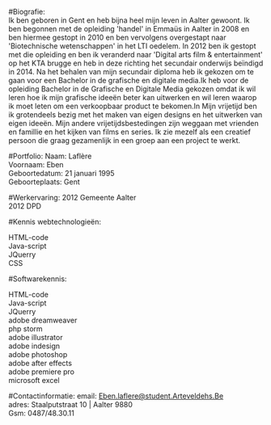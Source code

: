 #Biografie:
<br>
Ik ben geboren in Gent en heb bijna heel mijn leven in Aalter gewoont. 
Ik ben begonnen met de opleiding 'handel' in Emmaüs in Aalter in 2008 en ben hiermee gestopt in 2010 en ben vervolgens overgestapt naar 'Biotechnische wetenschappen' in het LTI oedelem. In 2012 ben ik gestopt met die opleiding en ben ik veranderd naar 'Digital arts film & entertainment' op het KTA brugge en heb in deze richting het secundair onderwijs beïndigd in 2014. Na het behalen van mijn secundair diploma heb ik gekozen om te gaan voor een Bachelor in de grafische en digitale media.Ik heb voor de opleiding Bachelor in de Grafische en Digitale Media gekozen omdat ik wil leren hoe ik mijn grafische ideeën beter kan uitwerken en wil leren waarop ik moet leten om een verkoopbaar product te bekomen.In Mijn vrijetijd ben ik grotendeels bezig met het maken van eigen designs en het uitwerken van eigen ideeën. Mijn andere vrijetijdsbestedingen zijn weggaan met vrienden en famillie en het kijken van films en series. Ik zie mezelf als een creatief persoon die graag gezamenlijk in een groep aan een project te werkt.


#Portfolio:
Naam:		        Laflère <br>
Voornaam:			Eben <br>
Geboortedatum: 		21 januari 1995 <br>
Geboorteplaats: 	Gent 


#Werkervaring:
2012		Gemeente Aalter <br>
2012		DPD	 <br>


#Kennis webtechnologieën:

HTML-code <br>
Java-script <br>
JQuerry <br>
CSS

#Softwarekennis:

HTML-code <br>
Java-script <br>
JQuerry <br>
adobe dreamweaver <br>
php storm <br>
adobe illustrator <br>
adobe indesign <br>
adobe photoshop <br>
adobe after effects <br>
adobe premiere pro <br>
microsoft excel <br>

#Contactinformatie:
email: Eben.laflere@student.Arteveldehs.Be <br>
adres: Staalputstraat 10 | Aalter 9880 <br>
Gsm: 0487/48.30.11
